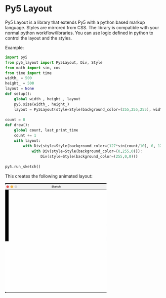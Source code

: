 # Py5 Layout

Py5 Layout is a library that extends Py5 with a python based markup language. Styles are mirrored from CSS. The library is compatible with your normal python workflow/libraries. You can use logic defined in python to control the layout and the styles.

Example:

```python
import py5
from py5_layout import Py5Layout, Div, Style
from math import sin, cos
from time import time
width_ = 500
height_ = 500
layout = None
def setup():
    global width_, height_, layout
    py5.size(width_, height_)
    layout = Py5Layout(style=Style(background_color=(255,255,255), width="100%", height="100%"), width=width_, height=height_)

count = 0
def draw():
    global count, last_print_time
    count += 1
    with layout:
        with Div(style=Style(background_color=(127*sin(count/10), 0, 127*cos(count/10)), width=count//2, height="50%")):
            with Div(style=Style(background_color=(0,255,0))):
                Div(style=Style(background_color=(255,0,0)))

py5.run_sketch()
```

This creates the following animated layout:

![animated layout](./examples/simple_example.gif)
